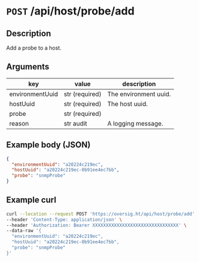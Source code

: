 # `POST` /api/host/probe/add

## Description

Add a probe to a host.

## Arguments

| key             | value          | description           |
| --------------- | -------------- | --------------------- |
| environmentUuid | str (required) | The environment uuid. |
| hostUuid        | str (required) | The host uuid.        |
| probe           | str (required) |
| reason          | str audit      | A logging message.    |

## Example body (JSON)

```json
{
  "environmentUuid": "a20224c219ec",
  "hostUuid": "a20224c219ec-0b91ee4ec7bb",
  "probe": "snmpProbe"
}
```

## Example curl

```bash
curl --location --request POST 'https://oversig.ht/api/host/probe/add' \
--header 'Content-Type: application/json' \
--header 'Authorization: Bearer XXXXXXXXXXXXXXXXXXXXXXXXXXXXXXXX' \
--data-raw '{
  "environmentUuid": "a20224c219ec",
  "hostUuid": "a20224c219ec-0b91ee4ec7bb",
  "probe": "snmpProbe"
}'
```
